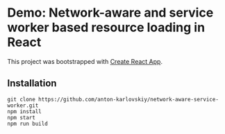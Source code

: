 
# Demo: Network-aware and service worker based resource loading in React

This project was bootstrapped with [Create React App](https://github.com/facebookincubator/create-react-app).

## Installation
```
git clone https://github.com/anton-karlovskiy/network-aware-service-worker.git
npm install
npm start
npm run build
```
